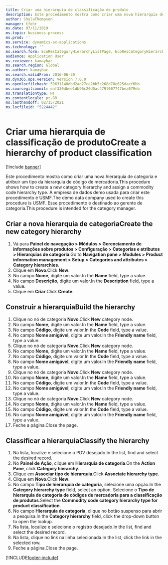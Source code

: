 ```yaml
---
title: Criar uma hierarquia de classificação de produto
description: Este procedimento mostra como criar uma nova hierarquia de categoria e atribuir um tipo da hierarquia de código de mercadoria.
author: ShylaThompson
manager: tfehr
ms.date: 07/11/2019
ms.topic: business-process
ms.prod: ''
ms.service: dynamics-ax-applications
ms.technology: ''
ms.search.form: EcoResCategoryHierarchyListPage, EcoResCategoryHierarchyCreate, EcoResCategory, EcoResCategoryHierarchyRole, EcoResProductCategory, EcoResCategorySearchList, EcoResCategoryHierarchyFactbox, EcoResCategoryFriendlyName, EcoResCategoryAddProduct
audience: Application User
ms.reviewer: kamaybac
ms.search.region: Global
ms.author: kamaybac
ms.search.validFrom: 2016-06-30
ms.dyn365.ops.version: Version 7.0.0
ms.openlocfilehash: 59631148dbd2ad27ce2bb5c268d78e625daef6bb
ms.sourcegitcommit: eaf330dbee1db96c20d5ac479f007747bea079eb
ms.translationtype: HT
ms.contentlocale: pt-BR
ms.lasthandoff: 02/15/2021
ms.locfileid: "5224442"
---
```

# <a name="create-a-hierarchy-of-product-classification"></a><span data-ttu-id="8cebe-103">Criar uma hierarquia de classificação de produto</span><span class="sxs-lookup"><span data-stu-id="8cebe-103">Create a hierarchy of product classification</span></span>

[!include [banner](../../includes/banner.md)]

<span data-ttu-id="8cebe-104">Este procedimento mostra como criar uma nova hierarquia de categoria e atribuir um tipo da hierarquia de código de mercadoria.</span><span class="sxs-lookup"><span data-stu-id="8cebe-104">This procedure shows how to create a new category hierarchy and assign a commodity code hierarchy type.</span></span> <span data-ttu-id="8cebe-105">A empresa de dados demo usada para criar este procedimento é USMF.</span><span class="sxs-lookup"><span data-stu-id="8cebe-105">The demo data company used to create this procedure is USMF.</span></span> <span data-ttu-id="8cebe-106">Esse procedimento é destinado ao gerente de categoria.</span><span class="sxs-lookup"><span data-stu-id="8cebe-106">This procedure is intended for the category manager.</span></span>


## <a name="create-the-new-category-hierarchy"></a><span data-ttu-id="8cebe-107">Criar a nova hierarquia de categoria</span><span class="sxs-lookup"><span data-stu-id="8cebe-107">Create the new category hierarchy</span></span>
1. <span data-ttu-id="8cebe-108">Vá para **Painel de navegação > Módulos > Gerenciamento de informações sobre produtos > Configuração > Categorias e atributos > Hierarquias de categoria**.</span><span class="sxs-lookup"><span data-stu-id="8cebe-108">Go to **Navigation pane > Modules > Product information management > Setup > Categories and attributes > Category hierarchies**.</span></span>
2. <span data-ttu-id="8cebe-109">Clique em **Novo**.</span><span class="sxs-lookup"><span data-stu-id="8cebe-109">Click **New**.</span></span>
3. <span data-ttu-id="8cebe-110">No campo **Nome**, digite um valor.</span><span class="sxs-lookup"><span data-stu-id="8cebe-110">In the **Name** field, type a value.</span></span>
4. <span data-ttu-id="8cebe-111">No campo **Descrição**, digite um valor.</span><span class="sxs-lookup"><span data-stu-id="8cebe-111">In the **Description** field, type a value.</span></span>
5. <span data-ttu-id="8cebe-112">Clique em **Criar**.</span><span class="sxs-lookup"><span data-stu-id="8cebe-112">Click **Create**.</span></span>

## <a name="build-the-hierarchy"></a><span data-ttu-id="8cebe-113">Construir a hierarquia</span><span class="sxs-lookup"><span data-stu-id="8cebe-113">Build the hierarchy</span></span>
1. <span data-ttu-id="8cebe-114">Clique no nó de categoria **Novo**.</span><span class="sxs-lookup"><span data-stu-id="8cebe-114">Click **New** category node.</span></span>
2. <span data-ttu-id="8cebe-115">No campo **Nome**, digite um valor.</span><span class="sxs-lookup"><span data-stu-id="8cebe-115">In the **Name** field, type a value.</span></span>
3. <span data-ttu-id="8cebe-116">No campo **Código**, digite um valor.</span><span class="sxs-lookup"><span data-stu-id="8cebe-116">In the **Code** field, type a value.</span></span>
4. <span data-ttu-id="8cebe-117">No campo **Nome amigável**, digite um valor.</span><span class="sxs-lookup"><span data-stu-id="8cebe-117">In the **Friendly name** field, type a value.</span></span>
5. <span data-ttu-id="8cebe-118">Clique no nó de categoria **Novo**.</span><span class="sxs-lookup"><span data-stu-id="8cebe-118">Click **New** category node.</span></span>
6. <span data-ttu-id="8cebe-119">No campo **Nome**, digite um valor.</span><span class="sxs-lookup"><span data-stu-id="8cebe-119">In the **Name** field, type a value.</span></span>
7. <span data-ttu-id="8cebe-120">No campo **Código**, digite um valor.</span><span class="sxs-lookup"><span data-stu-id="8cebe-120">In the **Code** field, type a value.</span></span>
8. <span data-ttu-id="8cebe-121">No campo **Nome amigável**, digite um valor.</span><span class="sxs-lookup"><span data-stu-id="8cebe-121">In the **Friendly name** field, type a value.</span></span>
9. <span data-ttu-id="8cebe-122">Clique no nó de categoria **Novo**.</span><span class="sxs-lookup"><span data-stu-id="8cebe-122">Click **New** category node.</span></span>
10. <span data-ttu-id="8cebe-123">No campo **Nome**, digite um valor.</span><span class="sxs-lookup"><span data-stu-id="8cebe-123">In the **Name** field, type a value.</span></span>
11. <span data-ttu-id="8cebe-124">No campo **Código**, digite um valor.</span><span class="sxs-lookup"><span data-stu-id="8cebe-124">In the **Code** field, type a value.</span></span>
12. <span data-ttu-id="8cebe-125">No campo **Nome amigável**, digite um valor.</span><span class="sxs-lookup"><span data-stu-id="8cebe-125">In the **Friendly name** field, type a value.</span></span>
13. <span data-ttu-id="8cebe-126">Clique no nó de categoria **Novo**.</span><span class="sxs-lookup"><span data-stu-id="8cebe-126">Click **New** category node.</span></span>
14. <span data-ttu-id="8cebe-127">No campo **Nome**, digite um valor.</span><span class="sxs-lookup"><span data-stu-id="8cebe-127">In the **Name** field, type a value.</span></span>
15. <span data-ttu-id="8cebe-128">No campo **Código**, digite um valor.</span><span class="sxs-lookup"><span data-stu-id="8cebe-128">In the **Code** field, type a value.</span></span>
16. <span data-ttu-id="8cebe-129">No campo **Nome amigável**, digite um valor.</span><span class="sxs-lookup"><span data-stu-id="8cebe-129">In the **Friendly name** field, type a value.</span></span>
17. <span data-ttu-id="8cebe-130">Feche a página.</span><span class="sxs-lookup"><span data-stu-id="8cebe-130">Close the page.</span></span>

## <a name="classify-the-hierarchy"></a><span data-ttu-id="8cebe-131">Classificar a hierarquia</span><span class="sxs-lookup"><span data-stu-id="8cebe-131">Classify the hierarchy</span></span>
1. <span data-ttu-id="8cebe-132">Na lista, localize e selecione o PDV desejado.</span><span class="sxs-lookup"><span data-stu-id="8cebe-132">In the list, find and select the desired record.</span></span>
2. <span data-ttu-id="8cebe-133">No **Painel de Ação**, clique em **Hierarquia de categoria**.</span><span class="sxs-lookup"><span data-stu-id="8cebe-133">On the **Action Pane**, click **Category hierarchy**.</span></span>
3. <span data-ttu-id="8cebe-134">Clique em **Associar tipo de hierarquia**.</span><span class="sxs-lookup"><span data-stu-id="8cebe-134">Click **Associate hierarchy type**.</span></span>
4. <span data-ttu-id="8cebe-135">Clique em **Novo**.</span><span class="sxs-lookup"><span data-stu-id="8cebe-135">Click **New**.</span></span>
5. <span data-ttu-id="8cebe-136">No campo **Tipo de hierarquia de categoria**, selecione uma opção.</span><span class="sxs-lookup"><span data-stu-id="8cebe-136">In the **Category hierarchy type** field, select an option.</span></span> <span data-ttu-id="8cebe-137">Selecione o **Tipo de hierarquia de categoria de códigos de mercadoria para a classificação de produtos**.</span><span class="sxs-lookup"><span data-stu-id="8cebe-137">Select the **Commodity code category hierarchy type for product classification**.</span></span>  
6. <span data-ttu-id="8cebe-138">No campo **Hierarquia de categoria**, clique no botão suspenso para abrir a pesquisa.</span><span class="sxs-lookup"><span data-stu-id="8cebe-138">In the **Category hierarchy** field, click the drop-down button to open the lookup.</span></span>
7. <span data-ttu-id="8cebe-139">Na lista, localize e selecione o registro desejado.</span><span class="sxs-lookup"><span data-stu-id="8cebe-139">In the list, find and select the desired record.</span></span>
8. <span data-ttu-id="8cebe-140">Na lista, clique no link na linha selecionada.</span><span class="sxs-lookup"><span data-stu-id="8cebe-140">In the list, click the link in the selected row.</span></span>
9. <span data-ttu-id="8cebe-141">Feche a página.</span><span class="sxs-lookup"><span data-stu-id="8cebe-141">Close the page.</span></span>



[!INCLUDE[footer-include](../../../includes/footer-banner.md)]